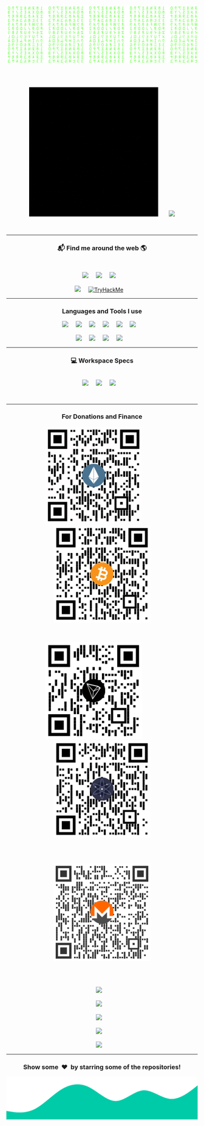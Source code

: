 <p align="center">
<img src="assets/matrix.svg">
</p>

<br>
<br>

<p align="center">
<img height="340px" alt="GIF" src="assets/Profile.gif" />&nbsp;&nbsp;&nbsp;&nbsp;&nbsp;&nbsp;
<img src="https://github-readme-stats.vercel.app/api/top-langs/?username=NovusEdge&theme=tokyonight&langs_count=5&exclude_repo=https%3A%2F%2Fgithub.com%2FNovusEdge%2F.obsidian&hide=javascript,css,scss,html" />
</p>

<br>

---

<h3  align='center'>📬 Find me around the web 🌎 </h3>
<br>
<p align='center'>
<a href="https://www.linkedin.com/in/aliasgarkhimani/"><img src="https://img.shields.io/badge/linkedin-%230077B5.svg?&style=for-the-badge&logo=linkedin&logoColor=white" /></a>&nbsp;&nbsp;&nbsp;&nbsp;
<a href="mailto:novusedge0@gmail.com?subject=Hi!"><img src="https://img.shields.io/badge/gmail-%23D14836.svg?&style=for-the-badge&logo=gmail&logoColor=white" /></a>&nbsp;&nbsp;&nbsp;&nbsp;
<a href="https://msng.link/o/?NovusEdge=tg"><img src="https://img.shields.io/badge/Telegram-2CA5E0?style=for-the-badge&logo=telegram&logoColor=white" /></a>&nbsp;&nbsp;&nbsp;&nbsp;
<br>
<br>
<a href="https://discordapp.com/users/650299646681284608"><img src="https://img.shields.io/badge/Discord-7289DA?style=for-the-badge&logo=discord&logoColor=white" /></a>&nbsp;&nbsp;&nbsp;&nbsp;
<a href="https://tryhackme.com/p/NovusEdge"><img src="https://img.shields.io/badge/TryHackMe-%23D14836?style=for-the-badge&logo=tryhackme&logoColor=white" alt="TryHackMe" /></a>&nbsp;&nbsp;&nbsp;&nbsp;
</p>

---

<h3 align="center">Languages and Tools I use</h3>

<p align="center">
<img src="https://img.shields.io/badge/Python-3776AB?style=for-the-badge&logo=python&logoColor=white" />&nbsp;&nbsp;&nbsp;&nbsp;
<img src="https://img.shields.io/badge/C-00599C?style=for-the-badge&logo=c&logoColor=white" />&nbsp;&nbsp;&nbsp;&nbsp;
<img src="https://img.shields.io/badge/C%2B%2B-00599C?style=for-the-badge&logo=c%2B%2B&logoColor=white" />&nbsp;&nbsp;&nbsp;&nbsp;
<img src="https://img.shields.io/badge/Go-00ADD8?style=for-the-badge&logo=go&logoColor=white" />&nbsp;&nbsp;&nbsp;&nbsp;
<img src="https://img.shields.io/badge/Perl-39457E?style=for-the-badge&logo=perl&logoColor=white" />&nbsp;&nbsp;&nbsp;&nbsp;
<img src="https://img.shields.io/badge/Docker-0095D5?&style=for-the-badge&logo=docker&logoColor=white" />&nbsp;&nbsp;&nbsp;&nbsp;
<br>
<br>
<img src="https://img.shields.io/badge/Shell_Script-121011?style=for-the-badge&logo=gnu-bash&logoColor=white" />&nbsp;&nbsp;&nbsp;&nbsp;
<img src="https://img.shields.io/badge/MySQL-00000F?style=for-the-badge&logo=mysql&logoColor=white" />&nbsp;&nbsp;&nbsp;&nbsp;
<img src="https://img.shields.io/badge/Markdown-000000?style=for-the-badge&logo=markdown&logoColor=white" />&nbsp;&nbsp;&nbsp;&nbsp;
<img src="https://img.shields.io/badge/Rust-D86631?style=for-the-badge&logo=rust&logoColor=white" />&nbsp;&nbsp;&nbsp;&nbsp;
<br>
</p>

---

<h3 align="center">💻 Workspace Specs</h3>
<p align="center">
<br>
<img src="https://img.shields.io/badge/NVIDIA-GeForce_RTX_2060-76B900?style=for-the-badge&logo=nvidia&logoColor=white" />&nbsp;&nbsp;&nbsp;&nbsp;
<img src="https://img.shields.io/badge/Intel-Core_i7_10700K-0071C5?style=for-the-badge&logo=intel&logoColor=white" />&nbsp;&nbsp;&nbsp;&nbsp;
<img src="https://img.shields.io/badge/Linux-Kali_2022.3-d42bf2?style=for-the-badge&logo=linux&logoColor=white" />&nbsp;&nbsp;&nbsp;&nbsp;
</p>

<br>

---

<div align="center">
<h3 align="center"> For Donations and Finance </h3>
<img src="assets/eth-qr-code.png" height=256px width=256px/>&nbsp;&nbsp;&nbsp;&nbsp;&nbsp;&nbsp;&nbsp;&nbsp;&nbsp;&nbsp;&nbsp;
<img src="assets/btc-qr-code.png" height=256px width=256px/>

<br>
<br>
<br>

<img src="assets/trx-qr-code.png" height=256px width=256px/>&nbsp;&nbsp;&nbsp;&nbsp;&nbsp;&nbsp;&nbsp;&nbsp;&nbsp;&nbsp;&nbsp;
<img src="assets/atom-qr-code.png" height=256px width=256px/>

<br>
<br>
<br>

<img src="assets/xmr-qr-code.png" height=256px width=256px/>
</div>

<br>
<br>

<p align="center">
<br>
<a href="https://www.blockchain.com/eth/address/0xd5790505dd28631054df7c8cfb5df7de061c10e9"><img src="https://img.shields.io/badge/ETH-0xd5790505dd28631054df7c8cfb5df7de061c10e9-716B94?style=flat&logo=ethereum&logoColor=white" target="_blank" rel="noopener noreferrer" /></a>&nbsp;&nbsp;&nbsp;&nbsp;
<br>
<br>
<a href="https://www.blockchain.com/btc/address/bc1q3csr92qldr28kkp080j5dvnjuk26rmm43265u7"><img src="https://img.shields.io/badge/BTC-bc1q3csr92qldr28kkp080j5dvnjuk26rmm43265u7-F7931A?style=flat&logo=bitcoin&logoColor=white" target="_blank" rel="noopener noreferrer" /></a>&nbsp;&nbsp;&nbsp;&nbsp;
<br>
<br>
<a href="https://trx.tokenview.com/en/address/TLKY2zUS19v8D1Ppqayfdby3NwqgrhLJ8N"><img src="https://img.shields.io/badge/TRX-TLKY2zUS19v8D1Ppqayfdby3NwqgrhLJ8N-0D0C1C?style=flat" target="_blank" rel="noopener noreferrer" /></a>&nbsp;&nbsp;&nbsp;&nbsp;
<br>
<br>
<a href="https://atomscan.com/accounts/cosmos14l3uatzs4cfg2tl9jjeme9355sx3l8ls4kretj"><img src="https://img.shields.io/badge/ATOM-cosmos14l3uatzs4cfg2tl9jjeme9355sx3l8ls4kretj-c198c1?style=flat&logo=atom&logoColor=white" target="_blank" rel="noopener noreferrer" /></a>&nbsp;&nbsp;&nbsp;&nbsp;
<br>
<br>
<a href="https://www.exploremonero.com/search?q=monero%3A49qHyM9Jh3B5csihrEb6rAdk3ZtNJtBuNdGPtP2H4DnwG75tz3Ad9Q75JxMH1N37TJhw7UF5BXtBsijQckMTN7j4LYVRqPG" target="_blank" rel="noopener noreferrer"><img src="https://img.shields.io/badge/Monero-49qHyM9Jh3B5csihrEb6rAdk3ZtNJtBuNdGPtP2H4DnwG75tz3Ad9Q75JxMH1N37TJhw7UF5BXtBsijQckMTN7j4LYVRqPG-ff6600?style=flat&logo=monero&logoColor=white" /></a>&nbsp;&nbsp;&nbsp;&nbsp;


</p>

---

<div align="center">
<h3 align="center">Show some &nbsp;❤️&nbsp; by starring some of the repositories!</h3>
</div><img src="assets/wave.svg" />

